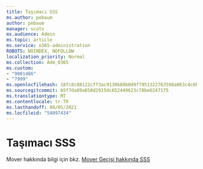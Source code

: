 ```yaml
---
title: Taşımacı SSS
ms.author: pebaum
author: pebaum
manager: scotv
ms.audience: Admin
ms.topic: article
ms.service: o365-administration
ROBOTS: NOINDEX, NOFOLLOW
localization_priority: Normal
ms.collection: Adm_O365
ms.custom:
- "9001486"
- "7999"
ms.openlocfilehash: 18fc8c88122cff3ac9130b89b0d9f7951322763598a063c4c6b2ff737289599e
ms.sourcegitcommit: b5f7da89a650d2915dc652449623c78be6247175
ms.translationtype: MT
ms.contentlocale: tr-TR
ms.lasthandoff: 08/05/2021
ms.locfileid: "54097434"
---
```

# <a name="mover-faq"></a>Taşımacı SSS

Mover hakkında bilgi için bkz. [Mover Geçişi hakkında SSS](https://docs.microsoft.com/sharepointmigration/mover-migration-faq)
